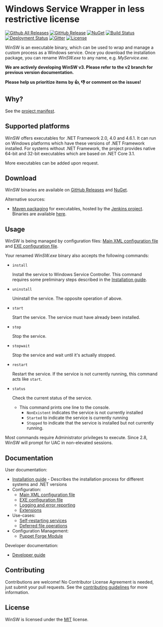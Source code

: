 # Windows Service Wrapper in less restrictive license

[![Github All Releases](https://img.shields.io/github/downloads/winsw/winsw/total?style=flat-square)](https://github.com/winsw/winsw/releases)
[![GitHub Release](https://img.shields.io/github/v/release/winsw/winsw?include_prereleases&style=flat-square)](https://github.com/winsw/winsw/releases)
[![NuGet](https://img.shields.io/nuget/v/WinSW?style=flat-square)](https://www.nuget.org/packages/WinSW/)
[![Build Status](https://img.shields.io/azure-devops/build/winsw/aabe43dd-6f6d-4660-b5dd-5b79e1e2ef4e/1?style=flat-square)](https://dev.azure.com/winsw/winsw/_build?definitionId=1&_a=summary)
[![Deployment Status](https://img.shields.io/azure-devops/release/winsw/aabe43dd-6f6d-4660-b5dd-5b79e1e2ef4e/1/1?style=flat-square)](https://dev.azure.com/winsw/winsw/_release?_a=releases&view=mine&definitionId=1)
[![Gitter](https://img.shields.io/gitter/room/winsw/winsw?style=flat-square)](https://gitter.im/winsw/winsw?utm_source=badge&utm_medium=badge&utm_campaign=pr-badge)
[![License](https://img.shields.io/github/license/winsw/winsw?style=flat-square)](LICENSE.txt)

WinSW is an executable binary, which can be used to wrap and manage a custom process as a Windows service.
Once you download the installation package, you can rename *WinSW.exe* to any name, e.g. *MyService.exe*.

**We are actively developing WinSW v3. Please refer to the v2 branch for previous version documentation.**

**Please help us prioritize items by :+1:, :-1: or comment on the issues!**

## Why?

See the [project manifest](MANIFEST.md).

## Supported platforms

WinSW offers executables for .NET Framework 2.0, 4.0 and 4.6.1.
It can run on Windows platforms which have these versions of .NET Framework installed.
For systems without .NET Framework, the project provides native 64-bit and 32-bit executables which are based on .NET Core 3.1.

More executables can be added upon request.

## Download

WinSW binaries are available on [GitHub Releases](https://github.com/winsw/winsw/releases) and [NuGet](https://www.nuget.org/packages/WinSW/).

Alternative sources:

* [Maven packaging](https://github.com/jenkinsci/winsw-maven-packaging) for executables, hosted by the [Jenkins project](https://jenkins.io/). 
Binaries are available [here](https://repo.jenkins-ci.org/releases/com/sun/winsw/winsw/).

## Usage

WinSW is being managed by configuration files: [Main XML configuration file](docs/xml-config-file.md) and [EXE configuration file](docs/exe-config-file.md).

Your renamed *WinSW.exe* binary also accepts the following commands:

* `install`

  Install the service to Windows Service Controller.
  This command requires some preliminary steps described in the [Installation guide](docs/installation.md).

* `uninstall`

  Uninstall the service. The opposite operation of above.

* `start`

  Start the service. The service must have already been installed.

* `stop`

  Stop the service.

* `stopwait`

  Stop the service and wait until it's actually stopped.

* `restart`

  Restart the service. If the service is not currently running, this command acts like `start`.

* `status`

  Check the current status of the service.
  * This command prints one line to the console.
    * `NonExistent` indicates the service is not currently installed
    * `Started` to indicate the service is currently running
    * `Stopped` to indicate that the service is installed but not currently running.

Most commands require Administrator privileges to execute. Since 2.8, WinSW will prompt for UAC in non-elevated sessions.

## Documentation

User documentation:

* [Installation guide](docs/installation.md) - Describes the installation process for different systems and .NET versions
* Configuration:
  * [Main XML configuration file](docs/xml-config-file.md)
  * [EXE configuration file](docs/exe-config-file.md)
  * [Logging and error reporting](docs/logging-and-error-reporting.md)
  * [Extensions](docs/extensions/extensions.md)
* Use-cases:
  * [Self-restarting services](docs/self-restarting-service.md)
  * [Deferred file operations](docs/deferred-file-operations.md)
* Configuration Management:
  * [Puppet Forge Module](docs/puppetWinSW.md)

Developer documentation:

* [Developer guide](DEVELOPER.md)

## Contributing

Contributions are welcome!
No Contributor License Agreement is needed, just submit your pull requests.
See the [contributing guidelines](CONTRIBUTING.md) for more information.

## License

WinSW is licensed under the [MIT](LICENSE.txt) license.

